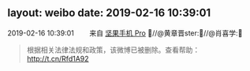 layout: weibo
date: 2019-02-16 10:39:01
---
2019-02-16 10:39:01  &nbsp;&nbsp;&nbsp;&nbsp;&nbsp;&nbsp; 来自 <a href="http://app.weibo.com/t/feed/Z4AgP" rel="nofollow">坚果手机 Pro</a>
🙏//@黄章晋ster:🙏//@肖喜学:🙏
>  根据相关法律法规和政策，该微博已被删除。查看帮助：http://t.cn/Rfd1A92
